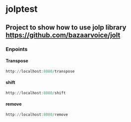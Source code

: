 # jolptest

## Project to show how to use jolp library https://github.com/bazaarvoice/jolt

### Enpoints


#### Transpose
```julia
http://localhost:8080/transpose
```

#### shift
```julia
http://localhost:8080/shift
```
#### remove
```julia
http://localhost:8080/remove
```
